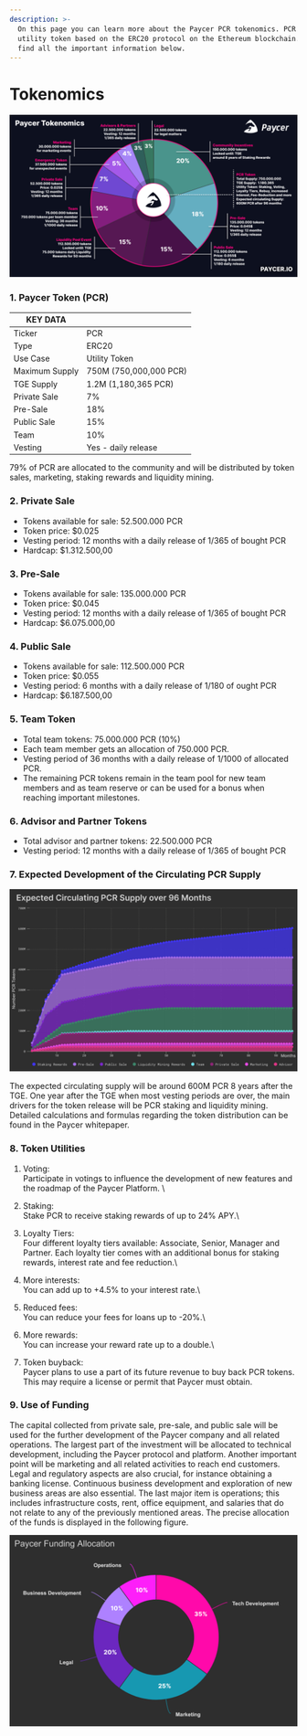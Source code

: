 ```yaml
---
description: >-
  On this page you can learn more about the Paycer PCR tokenomics. PCR is a
  utility token based on the ERC20 protocol on the Ethereum blockchain. Please
  find all the important information below.
---
```


# Tokenomics

![Summarized overview of the Paycer Tokenomics](../.gitbook/assets/paycer-tokenomics.png)

### 1. Paycer Token (PCR)

| KEY DATA       |                        |
| -------------- | ---------------------- |
| Ticker         | PCR                    |
| Type           | ERC20                  |
| Use Case       | Utility Token          |
| Maximum Supply | 750M (750,000,000 PCR) |
| TGE Supply     | 1.2M (1,180,365 PCR)   |
| Private Sale   | 7%                     |
| Pre-Sale       | 18%                    |
| Public Sale    | 15%                    |
| Team           | 10%                    |
| Vesting        | Yes - daily release    |

79% of PCR are allocated to the community and will be distributed by token sales, marketing, staking rewards and liquidity mining.

### 2. Private Sale

* Tokens available for sale: 52.500.000 PCR
* Token price: $0.025
* Vesting period: 12 months with a daily release of 1/365 of bought PCR
* Hardcap: $1.312.500,00

### 3. Pre-Sale

* Tokens available for sale: 135.000.000 PCR
* Token price: $0.045
* Vesting period: 12 months with a daily release of 1/365 of bought PCR
* Hardcap: $6.075.000,00

### 4. Public Sale

* Tokens available for sale: 112.500.000 PCR
* Token price: $0.055
* Vesting period: 6 months with a daily release of 1/180 of ought PCR
* Hardcap: $6.187.500,00

### 5. Team Token

* Total team tokens: 75.000.000 PCR (10%)
* Each team member gets an allocation of 750.000 PCR.
* Vesting period of 36 months with a daily release of 1/1000 of allocated PCR.
* The remaining PCR tokens remain in the team pool for new team members and as team reserve or can be used for a bonus when reaching important milestones.

### 6. Advisor and Partner Tokens

* Total advisor and partner tokens: 22.500.000 PCR
* Vesting period: 12 months with a daily release of 1/365 of bought PCR

### 7. Expected Development of the Circulating PCR Supply

![Expected circulating PCR supply over 96 months](<../.gitbook/assets/paycer_token_release_schedule_new (1).png>)

The expected circulating supply will be around 600M PCR 8 years after the TGE. One year after the TGE when most vesting periods are over, the main drivers for the token release will be PCR staking and liquidity mining. Detailed calculations and formulas regarding the token distribution can be found in the Paycer whitepaper.

### 8. Token Utilities

1. Voting:\
   Participate in votings to influence the development of new features and the roadmap of the Paycer Platform. \

2. Staking:\
   Stake PCR to receive staking rewards of up to 24% APY.\

3. Loyalty Tiers:\
   Four different loyalty tiers available: Associate, Senior, Manager and Partner. Each loyalty tier comes with an additional bonus for staking rewards, interest rate and fee reduction.\

4. More interests:\
   You can add up to +4.5% to your interest rate.\

5. Reduced fees:\
   You can reduce your fees for loans up to -20%.\

6. More rewards:\
   You can increase your reward rate up to a double.\

7. Token buyback:\
   Paycer plans to use a part of its future revenue to buy back PCR tokens. This may require a license or permit that Paycer must obtain.

### 9. Use of Funding

The capital collected from private sale, pre-sale, and public sale will be used for the further development of the Paycer company and all related operations. The largest part of the investment will be allocated to technical development, including the Paycer protocol and platform. Another important point will be marketing and all related activities to reach end customers. Legal and regulatory aspects are also crucial, for instance obtaining a banking license. Continuous business development and exploration of new business areas are also essential. The last major item is operations; this includes infrastructure costs, rent, office equipment, and salaries that do not relate to any of the previously mentioned areas. The precise allocation of the funds is displayed in the following figure.

![How the funding will be allocated by Paycer](../.gitbook/assets/paycer_funding_allocation.png)

